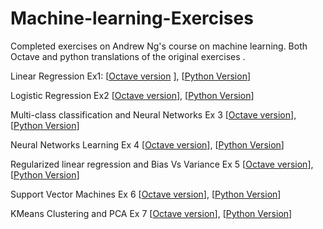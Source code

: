 # Machine-learning-Exercises
Completed exercises on Andrew Ng's course on machine learning.
Both Octave and python translations of the original exercises .

Linear Regression Ex1: 
[[Octave version](https://github.com/amayomode/Machine-learning-Exercises/tree/master/ex1) ], 
[[Python Version](https://github.com/amayomode/Machine-learning-Exercises/blob/master/ex1%20python/Linear%20Regression.ipynb)]

Logistic Regression Ex2
[[Octave version](https://github.com/amayomode/Machine-learning-Exercises/tree/master/ex2)], 
[[Python Version](https://github.com/amayomode/Machine-learning-Exercises/blob/master/ex2%20python/Logistic%20Regression.ipynb)]

Multi-class classification and Neural Networks Ex 3
[[Octave version](https://github.com/amayomode/Machine-learning-Exercises/tree/master/ex3)], 
[[Python Version](https://github.com/amayomode/Machine-learning-Exercises/blob/master/ex3%20python/Multi-class%20classification%20and%20Neural%20networks.ipynb)]

Neural Networks Learning Ex 4
[[Octave version](https://github.com/amayomode/Machine-learning-Exercises/tree/master/ex4)], 
[[Python Version](https://github.com/amayomode/Machine-learning-Exercises/blob/master/ex4%20python/Neural-Networks-Learning.ipynb)]

Regularized linear regression and Bias Vs Variance Ex 5
[[Octave version](https://github.com/amayomode/Machine-learning-Exercises/tree/master/ex5)], 
[[Python Version](https://github.com/amayomode/Machine-learning-Exercises/blob/master/ex5%20python/Regularized-Linear-Regression-BiasVsVariance.ipynb)]

Support Vector Machines Ex 6
[[Octave version](https://github.com/amayomode/Machine-learning-Exercises/tree/master/ex6)], 
[[Python Version](https://github.com/amayomode/Machine-learning-Exercises/blob/master/ex6%20python/SupportVectorMachine.ipynb)]

KMeans Clustering and PCA Ex 7
[[Octave version](https://github.com/amayomode/Machine-learning-Exercises/tree/master/ex7)], 
[[Python Version](https://github.com/amayomode/Machine-learning-Exercises/blob/master/ex7%20python/KmeansAndPCA.ipynb)]


